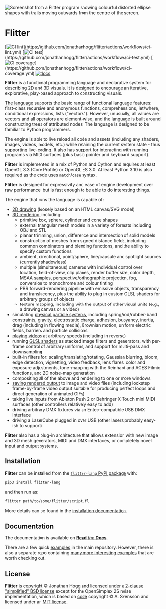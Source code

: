![Screenshot from a Flitter program showing colourful distorted ellipse shapes
with trails moving outwards from the centre of the screen.](https://github.com/jonathanhogg/flitter/raw/main/docs/header.jpg)

# Flitter

[![CI lint](https://github.com/jonathanhogg/flitter/actions/workflows/ci-lint.yml/badge.svg?)](https://github.com/jonathanhogg/flitter/actions/workflows/ci-lint.yml)
[![CI test](https://github.com/jonathanhogg/flitter/actions/workflows/ci-test.yml/badge.svg?)](https://github.com/jonathanhogg/flitter/actions/workflows/ci-test.yml)
[![CI coverage](https://gist.githubusercontent.com/jonathanhogg/b7237d8b4e7ff50c3f284cb939e949d0/raw/badge.svg?)](https://github.com/jonathanhogg/flitter/actions/workflows/ci-coverage.yml)
[![docs](https://readthedocs.org/projects/flitter/badge/?version=latest)](https://flitter.readthedocs.io/en/latest/?badge=latest)

**Flitter** is a functional programming language and declarative system for
describing 2D and 3D visuals. It is designed to encourage an iterative,
explorative, play-based approach to constructing visuals.

[The language](https://flitter.readthedocs.io/en/latest/language.html) supports
the basic range of functional language features: first-class recursive and
anonymous functions, comprehensions, let/where, conditional expressions, lists
("vectors"). However, unusually, all values are vectors and all operators are
element-wise, and the language is built around constructing trees of attributed
nodes. The language is designed to be familiar to Python programmers.

The engine is able to live reload all code and assets (including any shaders,
images, videos, models, etc.) while retaining the current system state - thus
supporting live-coding. It also has support for interacting with running
programs via MIDI surfaces (plus basic pointer and keyboard support).

**Flitter** is implemented in a mix of Python and Cython and requires at least
OpenGL 3.3 (Core Profile) or OpenGL ES 3.0. At least Python 3.10 is also
required as the code uses `match`/`case` syntax.

**Flitter** is designed for expressivity and ease of engine development over
raw performance, but is fast enough to be able to do interesting things.

The engine that runs the language is capable of:

- [2D drawing](https://flitter.readthedocs.io/en/latest/canvas.html) (loosely
  based on an HTML canvas/SVG model)
- [3D rendering](https://flitter.readthedocs.io/en/latest/canvas3d.html),
  including:
  - primitive box, sphere, cylinder and cone shapes
  - external triangular mesh models in a variety of formats including OBJ
    and STL
  - planar trimming, union, difference and intersection of solid models
  - construction of meshes from signed distance fields, including common
    combinators and blending functions, and the ability to specify custom
    functions
  - ambient, directional, point/sphere, line/capsule and spotlight sources
    (currently shadowless)
  - multiple (simultaneous) cameras with individual control over location,
    field-of-view, clip planes, render buffer size, color depth, MSAA samples,
    perspective/orthographic projection, fog, conversion to monochrome and
    colour tinting
  - PBR forward-rendering pipeline with emissive objects, transparency and
    translucency, plus the ability to plug in custom GLSL shaders for arbitrary
    groups of objects
  - texture mapping, including with the output of other visual units (e.g., a
    drawing canvas or a video)
- simulating [physical particle
  systems](https://flitter.readthedocs.io/en/latest/physics.html), including
  spring/rod/rubber-band constraints, gravity, electrostatic charge, adhesion,
  buoyancy, inertia, drag (including in flowing media), Brownian motion,
  uniform electric fields, barriers and particle collisions
- [playing videos](https://flitter.readthedocs.io/en/latest/windows.html#video)
  at arbitrary speeds (including in reverse)
- running [GLSL
  shaders](https://flitter.readthedocs.io/en/latest/shaders.html) as
  stacked image filters and generators, with per-frame control of arbitrary
  uniforms, and support for multi-pass and downsampling
- built-in filters for: scaling/translating/rotating, Gaussian blurring, bloom,
  edge detection, vignetting, video feedback, lens flares, color and exposure
  adjustments, tone-mapping with the Reinhard and ACES Filmic functions, and 2D
  noise-map generation
- compositing all of the above and rendering to one or more windows
- [saving rendered
  output](https://flitter.readthedocs.io/en/latest/windows.html#record) to
  image and video files (including lockstep frame-by-frame video output
  suitable for producing perfect loops and direct generation of animated GIFs)
- taking live inputs from Ableton Push 2 or Behringer X-Touch mini MIDI
  surfaces (other controllers relatively easy to add)
- driving arbitrary DMX fixtures via an Entec-compatible USB DMX interface
- driving a LaserCube plugged in over USB (other lasers probably easy-ish to
  support)

**Flitter** also has a plug-in architecture that allows extension with new
image and 3D mesh generators, MIDI and DMX interfaces, or completely novel
input and output systems.

## Installation

**Flitter** can be installed from the [`flitter-lang` PyPI
package](https://pypi.org/project/flitter-lang/)  with:

```sh
pip3 install flitter-lang
```

and then run as:

```sh
flitter path/to/some/flitter/script.fl
```

More details can be found in the [installation
documentation](https://flitter.readthedocs.io/en/latest/install.html).

## Documentation

The documentation is available on [**Read** *the*
**Docs**](https://flitter.readthedocs.io/).

There are a few quick
[examples](https://github.com/jonathanhogg/flitter/blob/main/examples)
in the main repository. However, there is also a separate repo containing [many
more interesting examples](https://github.com/jonathanhogg/flitter-examples)
that are worth checking out.

## License

**Flitter** is copyright © Jonathan Hogg and licensed under a [2-clause
"simplified" BSD
license](https://github.com/jonathanhogg/flitter/blob/main/LICENSE)
except for the OpenSimplex 2S noise implementation, which is based on
[code](https://code.larus.se/lmas/opensimplex) copyright © A. Svensson and
licensed under an [MIT
license](https://code.larus.se/lmas/opensimplex/src/branch/master/LICENSE).
